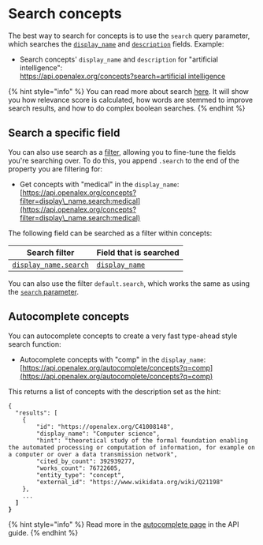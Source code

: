 # Search concepts

The best way to search for concepts is to use the `search` query parameter, which searches the [`display_name`](concept-object.md#display\_name) and [`description`](concept-object.md#description) fields. Example:

* Search concepts' `display_name` and `description` for "artificial intelligence":\
  [https://api.openalex.org/concepts?search=artificial intelligence](https://api.openalex.org/concepts?search=artificial%20intelligence)

{% hint style="info" %}
You can read more about search [here](../../how-to-use-the-api/get-lists-of-entities/search-entities.md). It will show you how relevance score is calculated, how words are stemmed to improve search results, and how to do complex boolean searches.
{% endhint %}

## Search a specific field

You can also use search as a [filter](../../how-to-use-the-api/get-lists-of-entities/filter-entity-lists.md), allowing you to fine-tune the fields you're searching over. To do this, you append `.search` to the end of the property you are filtering for:

* Get concepts with "medical" in the `display_name`:\
  [https://api.openalex.org/concepts?filter=display\_name.search:medical](https://api.openalex.org/concepts?filter=display\_name.search:medical)

The following field can be searched as a filter within concepts:

| Search filter                                                    | Field that is searched                            |
| ---------------------------------------------------------------- | ------------------------------------------------- |
| [`display_name.search`](filter-concepts.md#display\_name.search) | [`display_name`](concept-object.md#display\_name) |

You can also use the filter `default.search`, which works the same as using the [`search` parameter](#search-concepts).

## Autocomplete concepts

You can autocomplete concepts to create a very fast type-ahead style search function:

* Autocomplete concepts with "comp" in the `display_name`:\
  [https://api.openalex.org/autocomplete/concepts?q=comp](https://api.openalex.org/autocomplete/concepts?q=comp)

This returns a list of concepts with the description set as the hint:

<pre class="language-json"><code class="lang-json">{ 
  "results": [
    {
        "id": "https://openalex.org/C41008148",
        "display_name": "Computer science",
        "hint": "theoretical study of the formal foundation enabling the automated processing or computation of information, for example on a computer or over a data transmission network",
        "cited_by_count": 392939277,
        "works_count": 76722605,
        "entity_type": "concept",
        "external_id": "https://www.wikidata.org/wiki/Q21198"
    },
    ...
<strong>  ]
</strong><strong>}
</strong></code></pre>

{% hint style="info" %}
Read more in the [autocomplete page](../../how-to-use-the-api/get-lists-of-entities/autocomplete-entities.md) in the API guide.
{% endhint %}
